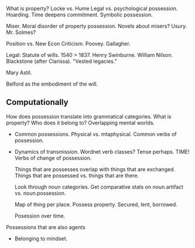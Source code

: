 What is property?
Locke vs. Hume
Legal vs. psychological possession. Hoarding.
Time deepens commitment.
Symbolic possession.

Miser. Moral disorder of property possession. Novels about misers? Usury. Mr. Solmes?

Position vs. New Econ Criticism. Poovey. Gallagher.

Legal: Statute of wills. 1540 > 1837. Henry Swinburne. William Nilson. Blackstone (after
Clarissa). "Vested legacies."

Mary Astil. 

Belford as the embodiment of the will.

## Computationally

How does possession translate into grammatical categories.
What is property?
Who does it belong to? Overlapping mental worlds.

- Common possessions. Physical vs. mtaphysical. Common verbs of possession. 

- Dynamics of transmission. Wordnet verb classes? Tense perhaps. TIME! Verbs of change of
  possession.

    Things that are possesses overlap with things that are exchanged.
    Things that are possessed vs. things that are there.

    Look through noun categories. Get comparative stats on noun.artifact vs. noun.possession. 

    Map of thing per place. Possess property. Secured, lent, borrowed.

    Posession over time.

Possessions that are also agents

- Belonging to mindset.




